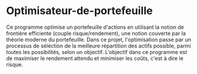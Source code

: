 # Optimisateur-de-portefeuille
Ce programme optimise un portefeuille d'actions en utilisant la notion de frontière efficiente (couple risque/rendement), une notion couverte par la théorie moderne du portefeuille. Dans ce projet, l'optimisation passe par un processus de séléction de la meilleure répartition des actifs possible, parmi toutes les possibilités, selon un objectif. L'objectif dans ce programme est de maximiser le rendement attendu et minimiser les coûts, c'est à dire le risque. 
